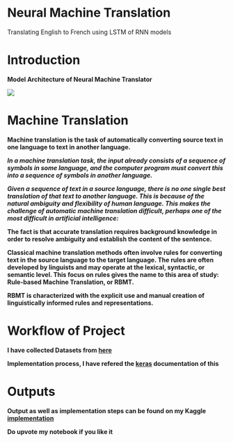 # Neural Machine Translation
Translating English to French using LSTM of RNN models

# Introduction
**Model Architecture of Neural Machine Translator**

![](https://miro.medium.com/max/550/1*BbF4o_uKCRKerXpZiJBlpg.png)

# Machine Translation
**Machine translation is the task of automatically converting source text in one language to text in another language.**

***In a machine translation task, the input already consists of a sequence of symbols in some language, and the computer program must convert this into a sequence of symbols in another language.***

***Given a sequence of text in a source language, there is no one single best translation of that text to another language. This is because of the natural ambiguity and flexibility of human language. This makes the challenge of automatic machine translation difficult, perhaps one of the most difficult in artificial intelligence:***

**The fact is that accurate translation requires background knowledge in order to resolve ambiguity and establish the content of the sentence.**

**Classical machine translation methods often involve rules for converting text in the source language to the target language. The rules are often developed by linguists and may operate at the lexical, syntactic, or semantic level. This focus on rules gives the name to this area of study: Rule-based Machine Translation, or RBMT.**

**RBMT is characterized with the explicit use and manual creation of linguistically informed rules and representations.**

# Workflow of Project
**I have collected Datasets from [here](https://www.kaggle.com/digvijayyadav/frenchenglish)**

**Implementation process, I have refered the [keras](https://github.com/keras-team/keras/blob/master/examples/lstm_seq2seq.py) documentation of this**

# Outputs
**Output as well as implementation steps can be found on my Kaggle [implementation](https://www.kaggle.com/digvijayyadav/neural-machine-translation-de-l-anglais-vers-le-f/data#Model-Developement)**

**Do upvote my notebook if you like it**
